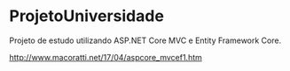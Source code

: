 # ProjetoUniversidade
Projeto de estudo utilizando ASP.NET Core MVC e Entity Framework Core.

http://www.macoratti.net/17/04/aspcore_mvcef1.htm
